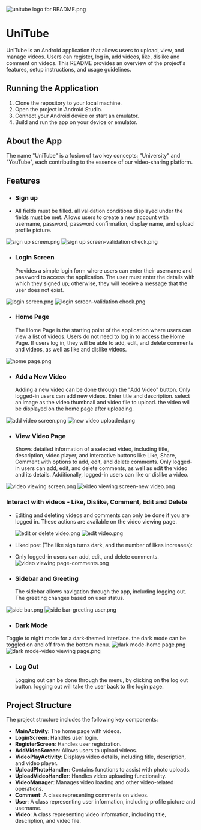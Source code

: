![unitube logo for README.png](app/src/main/assets/README_pictures/unitube%20logo%20for%20README.png)

# UniTube

UniTube is an Android application that allows users to upload, view, and manage videos.
Users can register, log in, add videos, like, dislike and comment on videos.
This README provides an overview of the project's features, setup instructions, and usage guidelines.

## Running the Application

1. Clone the repository to your local machine.
2. Open the project in Android Studio.
3. Connect your Android device or start an emulator.
4. Build and run the app on your device or emulator.


## About the App

The name "UniTube" is a fusion of two key concepts: "University" and "YouTube", each contributing to the essence of our video-sharing platform.

## Features

- ### Sign up
- All fields must be filled. all validation conditions displayed under the fields must be met.
  Allows users to create a new account with username, password, password confirmation, display name, and upload profile picture.

![sign up screen.png](app%2Fsrc%2Fmain%2Fassets%2FREADME_pictures%2Fsign%20up%20screen.png)
![sign up screen-validation check.png](app%2Fsrc%2Fmain%2Fassets%2FREADME_pictures%2Fsign%20up%20screen-validation%20check.png)


- ### Login Screen
  Provides a simple login form where users can enter their username and password to access the application.
  The user must enter the details with which they signed up; otherwise, they will receive a message that the user does not exist.

![login screen.png](app%2Fsrc%2Fmain%2Fassets%2FREADME_pictures%2Flogin%20screen.png)
![login screen-validation check.png](app%2Fsrc%2Fmain%2Fassets%2FREADME_pictures%2Flogin%20screen-validation%20check.png)


- ### Home Page
  The Home Page is the starting point of the application where users can view a list of videos.
  Users do not need to log in to access the Home Page.
  If users log in, they will be able to add, edit, and delete comments and videos, as well as like and dislike videos.

![home page.png](app%2Fsrc%2Fmain%2Fassets%2FREADME_pictures%2Fhome%20page.png)


- ### Add a New Video
  Adding a new video can be done through the "Add Video" button. Only logged-in users can add new videos.
  Enter title and description. select an image as the video thumbnail and video file to upload.
  the video will be displayed on the home page after uploading.

![add video screen.png](app%2Fsrc%2Fmain%2Fassets%2FREADME_pictures%2Fadd%20video%20screen.png)
![new video uploaded.png](app%2Fsrc%2Fmain%2Fassets%2FREADME_pictures%2Fnew%20video%20uploaded.png)


- ### View Video Page
  Shows detailed information of a selected video, including title, description, video player, and interactive buttons like Like, Share, Comment with options to add, edit, and delete comments.
  Only logged-in users can add, edit, and delete comments, as well as edit the video and its details. Additionally, logged-in users can like or dislike a video.

![video viewing screen.png](app%2Fsrc%2Fmain%2Fassets%2FREADME_pictures%2Fvideo%20viewing%20screen.png)
![video viewing screen-new video.png](app%2Fsrc%2Fmain%2Fassets%2FREADME_pictures%2Fvideo%20viewing%20screen-new%20video.png)


### Interact with videos - Like, Dislike, Comment, Edit and Delete
- Editing and deleting videos and comments can only be done if you are logged in. These actions are available on the video viewing page.
  
  ![edit or delete video.png](app%2Fsrc%2Fmain%2Fassets%2FREADME_pictures%2Fedit%20or%20delete%20video.png)
  ![edit video.png](app%2Fsrc%2Fmain%2Fassets%2FREADME_pictures%2Fedit%20video.png)

- Liked post (The like sign turns dark, and the number of likes increases):

- Only logged-in users can add, edit, and delete comments.
  ![video viewing page-comments.png](app%2Fsrc%2Fmain%2Fassets%2FREADME_pictures%2Fvideo%20viewing%20page-comments.png)


- ### Sidebar and Greeting
  The sidebar allows navigation through the app, including logging out. The greeting changes based on user status.

![side bar.png](app%2Fsrc%2Fmain%2Fassets%2FREADME_pictures%2Fside%20bar.png)
![side bar-greeting user.png](app%2Fsrc%2Fmain%2Fassets%2FREADME_pictures%2Fside%20bar-greeting%20user.png)


- ### Dark Mode
Toggle to night mode for a dark-themed interface. the dark mode can be toggled on and off from the bottom menu.
![dark mode-home page.png](app%2Fsrc%2Fmain%2Fassets%2FREADME_pictures%2Fdark%20mode-home%20page.png)
![dark mode-video viewing page.png](app%2Fsrc%2Fmain%2Fassets%2FREADME_pictures%2Fdark%20mode-video%20viewing%20page.png)


- ### Log Out
  Logging out can be done through the menu, by clicking on the log out button. logging out will take the user back to the login page.


## Project Structure

The project structure includes the following key components:

- **MainActivity**: The home page with videos.
- **LoginScreen**: Handles user login.
- **RegisterScreen**: Handles user registration.
- **AddVideoScreen**: Allows users to upload videos.
- **VideoPlayActivity**: Displays video details, including title, description, and video player.
- **UploadPhotoHandler**: Contains functions to assist with photo uploads.
- **UploadVideoHandler**: Handles video uploading functionality.
- **VideoManager**: Manages video loading and other video-related operations.
- **Comment**: A class representing comments on videos.
- **User**: A class representing user information, including profile picture and username.
- **Video**: A class representing video information, including title, description, and video file.
